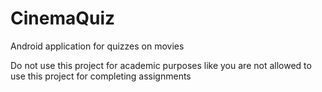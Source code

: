 # CinemaQuiz
Android application for quizzes on movies

Do not use this project for academic purposes like you are not allowed to use this project for completing assignments
